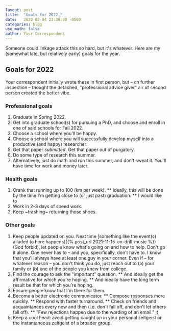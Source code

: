 ```yaml
---
layout: post
title:  "Goals for 2022."
date:   2022-02-04 23:38:00 -0500
categories: blog
use_math: false
author: Your Correspondent
---
```


Someone could linkage attack this so hard, but it's whatever. Here are my (somewhat late, but relatively early) goals for the year.

## Goals for 2022

Your correspondent initially wrote these in first person, but &ndash; on further inspection &ndash; thought the detached, "professional advice giver" air of second person created the better vibe.

### Professional goals

1. Graduate in Spring 2022.
1. Get into graduate school(s) for pursuing a PhD, and choose and enroll in one of said schools for Fall 2022.
1. Choose a school where you'll be happy.
1. Choose a school where you will successfully develop myself into a productive (and happy) researcher.
1. Get that paper *submitted*. Get that paper *out* of purgatory.
1. Do some type of research this summer.
1. Alternatively, just do math and run this summer, and don't sweat it. You'll have time for work and money later.

### Health goals

1. Crank that running up to 100 (km per week).
** Ideally, this will be done by the time I'm getting close to (or just past) graduation.
** I would like to 
1. Work in 2&ndash;3 days of speed work.
1. Keep ~trashing~ returning those shoes.

### Other goals

1. Keep people updated on you. Next time [something like the event(s) alluded to here happens]({% post_url 2021-11-15-on-drill-music %}) (God forbid), let people know what's going on and how to help. Don't go it alone. One never has to &ndash; and you, specifically, don't have to. I know that you'll always have at least one guy in your corner. Even if &ndash; for whatever reason &ndash; you don't think you do, just reach out to (a) your family or (b) one of the people you knew from college.
1. Find the courage to ask the "important" question.
** And ideally get the affirmative for which you're hoping.
** And ideally have the long term result be that for which you're hoping.
1. Ensure people know that I'm there for them.
1. Become a better electronic communicator.
** Compose responses more quickly.
** Respond with faster turnaround.
** Check on friends and acquaintances every now and then (i.e. don't fall off, and don't let others fall off).
** "Few rejections happen due to the wording of an email." ;)
1. Keep a cool head: avoid getting caught up in your personal zeitgeist or the instantaneous zeitgeist of a broader group.
